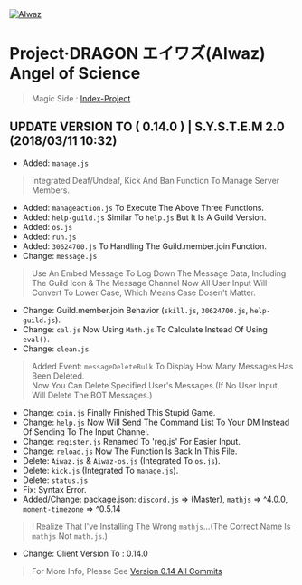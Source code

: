 <body>
<div>
<a href="https://github.com/ChisanaKita/AIWAZ"><img src="https://i.imgur.com/Fta2jMg.jpg" alt="AIwaz" /></a>
</div>
</body>

#        Project·DRAGON エイワズ(AIwaz) Angel of Science
> Magic Side : [Index-Project](https://github.com/STARLITENAMO/Index-Project)
## UPDATE VERSION TO ( 0.14.0 ) | S.Y.S.T.E.M 2.0 (2018/03/11 10:32)
- Added: `manage.js`
> Integrated Deaf/Undeaf, Kick And Ban Function To Manage Server Members.
- Added: `manageaction.js` To Execute The Above Three Functions.
- Added: `help-guild.js` Similar To `help.js` But It Is A Guild Version.
- Added: `os.js`
- Added: `run.js`
- Added: `30624700.js` To Handling The Guild.member.join Function.
- Change: `message.js`
> Use An Embed Message To Log Down The Message Data, Including The Guild Icon & The Message Channel
Now All User Input Will Convert To Lower Case, Which Means Case Dosen't Matter.
- Change: Guild.member.join Behavior (`skill.js`, `30624700.js`, `help-guild.js`).
- Change: `cal.js` Now Using `Math.js` To Calculate Instead Of Using `eval()`.
- Change: `clean.js`
> Added Event: `messageDeleteBulk` To Display How Many Messages Has Been Deleted.<br>
Now You Can Delete Specified User's Messages.(If No User Input, Will Delete The BOT Messages.)
- Change: `coin.js` Finally Finished This Stupid Game.
- Change: `help.js` Now Will Send The Command List To Your DM Instead Of Sending To The Input Channel.
- Change: `register.js` Renamed To 'reg.js' For Easier Input.
- Change: `reload.js` Now The Function Is Back In This File.
- Delete: `Aiwaz.js` & `Aiwaz-os.js` (Integrated To `os.js`).
- Delete: `kick.js` (Integrated To `manage.js`).
- Delete: `status.js`
- Fix: Syntax Error.
- Added/Change: package.json:  `discord.js` => (Master), `mathjs` => ^4.0.0, `moment-timezone` => ^0.5.14
> I Realize That I've Installing The Wrong `mathjs`...(The Correct Name Is `mathjs` Not `math.js`.)
- Change: Client Version To : 0.14.0
> For More Info, Please See [Version 0.14 All Commits](https://github.com/ChisanaKita/AIWAZ/commits/0.14)
